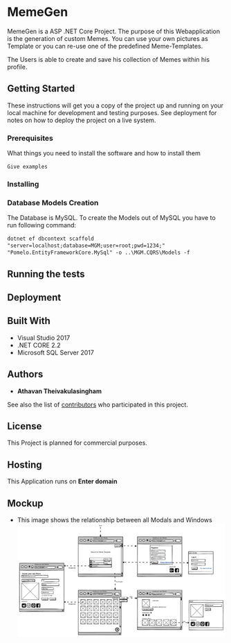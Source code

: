
# MemeGen

MemeGen is a ASP .NET Core Project. The purpose of this Webapplication is the generation of custom Memes. You can use your own pictures as Template or you can re-use one of the predefined Meme-Templates.  

The Users is able to create and save his collection of Memes within his profile.

## Getting Started

These instructions will get you a copy of the project up and running on your local machine for development and testing purposes. See deployment for notes on how to deploy the project on a live system.

### Prerequisites

What things you need to install the software and how to install them

```
Give examples
```

### Installing

### Database Models Creation

The Database is MySQL. To create the Models out of MySQL you have to run following command:
```
dotnet ef dbcontext scaffold "server=localhost;database=MGM;user=root;pwd=1234;" "Pomelo.EntityFrameworkCore.MySql" -o ..\MGM.CQRS\Models -f
```

## Running the tests

## Deployment

## Built With

- Visual Studio 2017
- .NET CORE 2.2
- Microsoft SQL Server 2017

## Authors

* **Athavan Theivakulasingham**

See also the list of [contributors](https://github.com/Athiiii/MemeGen/contributors) who participated in this project.

## License
This Project is planned for commercial purposes.

## Hosting
This Application runs on **Enter domain**

## Mockup

* This image shows the relationship between all Modals and Windows 
![Alt text](documentation/mockup.png?raw=true "Title")
